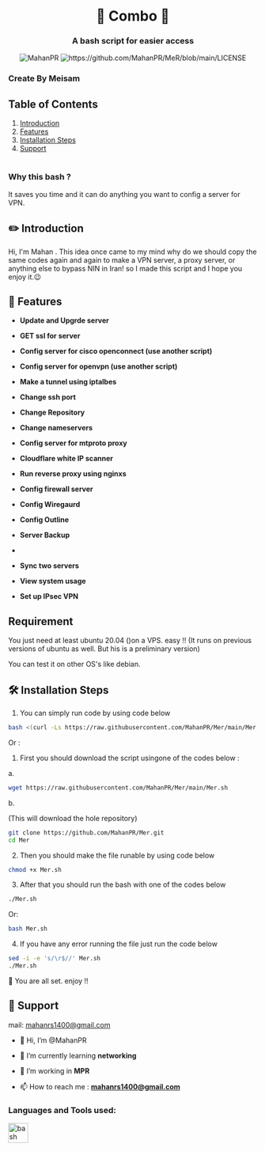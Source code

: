 <h1 align="center"> 🚀 Combo 🚀 </h1>
<h3 align="center"> A bash script for easier access </h3>

<p align="center"> <img src="https://komarev.com/ghpvc/?username=MahanPR&label=Profile%20views&color=0e75b6&style=flat" alt="MahanPR" />
<img src="https://img.shields.io/github/license/MahanPR/Mer?style=flat-square" alt="https://github.com/MahanPR/MeR/blob/main/LICENSE" />

 ### Create By Meisam

## Table of Contents


1. [Introduction](#%EF%B8%8F-introduction)
2. [Features](#-features)
3. [Installation Steps](#%EF%B8%8F-installation-steps)
4. [Support](#-support)


#
 

### Why this bash ?
It saves you time and it can do anything you want to config a server for VPN.


## ✏️ Introduction
Hi, I'm Mahan . This idea once came to my mind why do we should copy the same codes again and again to make a VPN server, a proxy server, or anything else to bypass NIN in Iran! so I made this script and I hope you enjoy it.😉



## 🧐 Features
- **Update and Upgrde server**

- **GET ssl for server**

- **Config server for cisco openconnect (use another script)**

- **Config server for openvpn (use another script)**

- **Make a tunnel using iptalbes**

- **Change ssh port**
  
- **Change Repository**
  
- **Change nameservers**

- **Config server for mtproto proxy**

- **Cloudflare white IP scanner**

- **Run reverse proxy using nginxs**

- **Config firewall server**

- **Config Wiregaurd**

- **Config Outline**

- **Server Backup**
- 
- **Sync two servers**

- **View system usage**

- **Set up IPsec VPN**
## Requirement
You just need at least ubuntu 20.04 ()on a VPS. easy !! (It runs on previous versions of ubuntu as well. But his is a preliminary version)

You can test it on other OS's like debian. 


## 🛠️ Installation Steps

1. You can simply run code by using code below 

```bash
bash <(curl -Ls https://raw.githubusercontent.com/MahanPR/Mer/main/Mer.sh)
```
Or :

1. First you should download the script usingone of the codes  below :

a.
```bash
wget https://raw.githubusercontent.com/MahanPR/Mer/main/Mer.sh

```
 b.

(This will download the hole repository) 
```bash
git clone https://github.com/MahanPR/Mer.git
cd Mer
```
2. Then you should make the file runable by using code below

```bash
chmod +x Mer.sh
```
3. After that you should run the bash with one of the codes below

```bash 
./Mer.sh
```
Or: 

```bash 
bash Mer.sh
```
4. If you have any error running the file just run the code below
 
```bash 
sed -i -e 's/\r$//' Mer.sh
./Mer.sh
```

🌟 You are all set. enjoy !!

## 🙏 Support
mail: mahanrs1400@gmail.com


- 🔭 Hi, I’m @MahanPR

- 🌱 I’m currently learning **networking**

- 👯 I’m working in **MPR**

- 📫 How to reach me : **mahanrs1400@gmail.com**

<h3 align="left">Languages and Tools used:</h3>
<p align="left"> <a href="https://www.gnu.org/software/bash/" target="_blank" rel="noreferrer"> <img src="https://www.vectorlogo.zone/logos/gnu_bash/gnu_bash-icon.svg" alt="bash" width="40" height="40"/> </a> </p>




